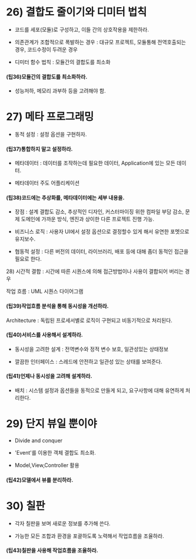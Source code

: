 # 26\) 결합도 줄이기와 디미터 법칙

* 코드를 세포\(모듈\)로 구성하고, 이들 간의 상호작용을 제한하라.

* 의존관계가 조합적으로 폭발하는 경우 : 대규모 프로젝트, 모듈통해 전역호출되는 경우, 코드수정이 두려운 경우

* 디미터 함수 법칙 : 모듈간의 결합도를 최소화

#### \(팁36\)모듈간의 결합도를 최소화하라.

* 성능저하, 메모리 과부하 등을 고려해야 함.

# 27\) 메타 프로그래밍

* 동적 설정 : 설정 옵션을 구현하자.

#### \(팁37\)통합하지 말고 설정하라.

* 메타데이터 : 데이터를 조작하는데 필요한 데이터, Application에 있는 모든 데이터.

* 메타데이터 주도 어플리케이션

#### \(팁38\)코드에는 추상화를, 메타데이터에는 세부 내용을.

* 장점 : 설계 결합도 감소, 추상적인 디자인, 커스터마이징 위한 컴파일 부담 감소, 문제 도메인에 가까운 방식, 엔진과 상이한 다른 프로젝트 진행 가능.

* 비즈니스 로직 : 사용자 UI에서 설정 옵션으로 결정할수 있게 해서 유연한 포멧으로 유지보수.

* 협동적 설정 : 다른 버전의 데이터, 라이브러리, 배포 등에 대해 좀더 동적인 접근을 필요로 한다.

28\) 시간적 결합 : 시간에 따른 시퀀스에 의해 접근방법이나 사용이 결합되어 버리는 경우

작업 흐름 : UML 시퀀스 다이어그램

#### \(팁39\)작업흐름 분석을 통해 동시성을 개선하라.

Architecture : 독립된 프로세서별로 로직이 구현되고 비동기적으로 처리된다.

#### \(팁40\)서비스를 사용해서 설계하라.

* 동시성을 고려한 설계 : 전역변수와 정적 변수 보호, 일관성있는 상태정보

* 깔끔한 인터페이스 : 스레드에 안전하고 일관성 있는 상태를 보여준다.

#### \(팁41\)언제나 동시성을 고려해 설계하라.

* 배치 : 시스템 설정과 옵션들을 동적으로 만들게 되고, 요구사항에 대해 유연하게 처리한다.

# 29\) 단지 뷰일 뿐이야

* Divide and conquer

* 'Event'를 이용한 객체 결합도 최소화.

* Model,View,Controller 활용

#### \(팁42\)모델에서 뷰를 분리하라.

# 30\) 칠판

* 각자 칠판을 보며 새로운 정보를 추가해 쓴다.

* 가능한 모든 조합과 환경을 포괄하도록 노력해서 작업흐름을 조율하라.

#### \(팁43\)칠판을 사용해 작업흐름을 조율하라.



